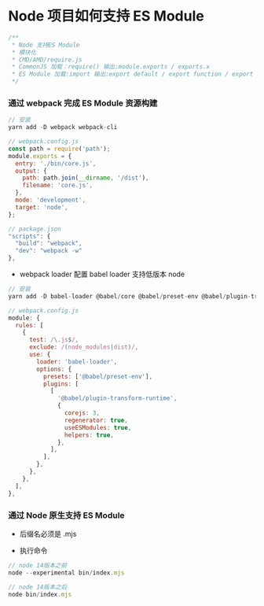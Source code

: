 # Node 项目如何支持 ES Module

```javascript
/**
 * Node 支持ES Module
 * 模块化
 * CMD/AMD/require.js
 * CommonJS 加载：require() 输出:module.exports / exports.x
 * ES Module 加载:import 输出:export default / export function / export const
 */
```

### 通过 webpack 完成 ES Module 资源构建

```javascript
// 安装
yarn add -D webpack webpack-cli

// webpack.config.js
const path = require('path');
module.exports = {
  entry: './bin/core.js',
  output: {
    path: path.join(__dirname, '/dist'),
    filename: 'core.js',
  },
  mode: 'development',
  target: 'node',
};

// package.json
"scripts": {
  "build": "webpack",
  "dev": "webpack -w"
},
```

- webpack loader 配置 babel loader 支持低版本 node

```javascript
// 安装
yarn add -D babel-loader @babel/core @babel/preset-env @babel/plugin-transform-runtime @babel/runtime-corejs3

// webpack.config.js
module: {
  rules: [
    {
      test: /\.js$/,
      exclude: /(node_modules|dist)/,
      use: {
        loader: 'babel-loader',
        options: {
          presets: ['@babel/preset-env'],
          plugins: [
            [
              '@babel/plugin-transform-runtime',
              {
                corejs: 3,
                regenerator: true,
                useESModules: true,
                helpers: true,
              },
            ],
          ],
        },
      },
    },
  ],
},
```

### 通过 Node 原生支持 ES Module

- 后缀名必须是 .mjs

- 执行命令

```javascript
// node 14版本之前
node --experimental bin/index.mjs

// node 14版本之后
node bin/index.mjs
```
